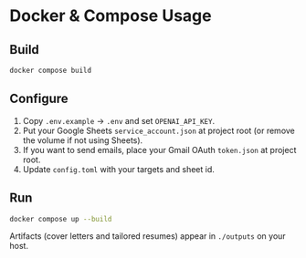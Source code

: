 # Docker & Compose Usage

## Build
```bash
docker compose build
```

## Configure
1. Copy `.env.example` -> `.env` and set `OPENAI_API_KEY`.
2. Put your Google Sheets `service_account.json` at project root (or remove the volume if not using Sheets).
3. If you want to send emails, place your Gmail OAuth `token.json` at project root.
4. Update `config.toml` with your targets and sheet id.

## Run
```bash
docker compose up --build
```

Artifacts (cover letters and tailored resumes) appear in `./outputs` on your host.
